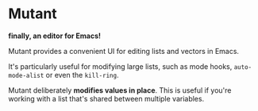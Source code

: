 # Mutant

**finally, an editor for Emacs!**

Mutant provides a convenient UI for editing lists and vectors in
Emacs.

It's particularly useful for modifying large lists, such as mode
hooks, `auto-mode-alist` or even the `kill-ring`.

Mutant deliberately **modifies values in place**. This is useful if
you're working with a list that's shared between multiple variables.
